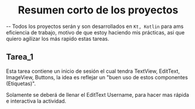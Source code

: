 <h1 align="center"> Resumen corto de los proyectos </h1>

-- Todos los proyectos serán y son desarrollados en ```Kt, Kotlin``` para ams eficiencia de trabajo, motivo de que estoy haciendo mis prácticas, asi que quiero agilizar los más rapido estas tareas.

<h2> Tarea_1 </h2>

Esta tarea contiene un inicio de sesión el cual tendra TextView, EditText, ImageView, Buttons, la idea es reflejar un "buen uso de estos componentes (Etiquetas)".

Solamente se deberá de llenar el EditText Username, para hacer mas rápida e interactiva la actividad.

